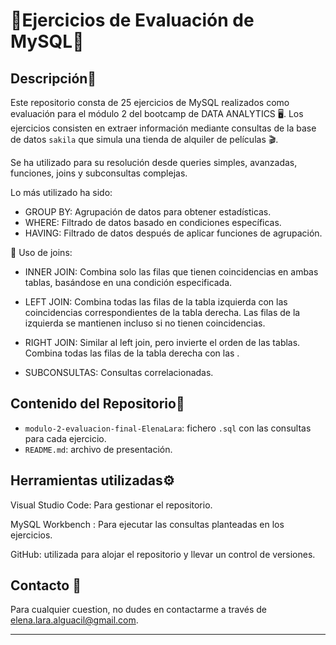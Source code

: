# 🔶Ejercicios de Evaluación de MySQL🔶

## Descripción🔻

Este repositorio consta de 25 ejercicios de MySQL realizados como evaluación para el módulo 2 del bootcamp de DATA ANALYTICS 🖥️. Los ejercicios consisten en extraer información mediante consultas de la base de datos `sakila` que simula una tienda de alquiler de películas 🎬. 

Se ha utilizado para su resolución desde queries simples, avanzadas, funciones, joins y subconsultas complejas.

Lo más utilizado ha sido:

- GROUP BY: Agrupación de datos para obtener estadísticas.
- WHERE: Filtrado de datos basado en condiciones específicas.
- HAVING: Filtrado de datos después de aplicar funciones de agrupación.

🔗 Uso de joins:

- INNER JOIN: Combina solo las filas que tienen coincidencias en ambas tablas, basándose en una condición especificada.
- LEFT JOIN: Combina todas las filas de la tabla izquierda con las coincidencias correspondientes de la tabla derecha. Las filas de   la izquierda se mantienen incluso si no tienen coincidencias.
- RIGHT JOIN: Similar al left join, pero invierte el orden de las tablas. Combina todas las filas de la tabla derecha con las .

- SUBCONSULTAS: Consultas correlacionadas.

## Contenido del Repositorio🧾

- `modulo-2-evaluacion-final-ElenaLara`: fichero `.sql` con las consultas para cada ejercicio.
- `README.md`: archivo de presentación.


## Herramientas utilizadas⚙️

Visual Studio Code: Para gestionar el repositorio.

MySQL Workbench : Para ejecutar las consultas planteadas en los ejercicios.

GitHub: utilizada para alojar el repositorio y llevar un control de versiones.

## Contacto 📧

Para cualquier cuestion, no dudes en contactarme a través de [elena.lara.alguacil@gmail.com](mailto:elena.lara.alguacil@gmail.com).

---